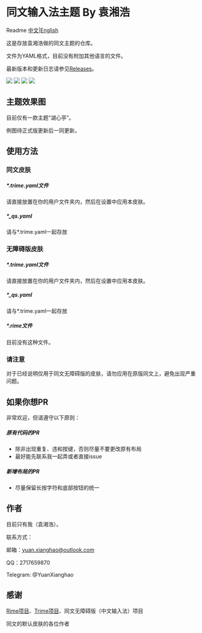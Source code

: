 # 同文输入法主题 By 袁湘浩

Readme [中文](https://github.com/RinmonWolf/TRime-Themes-By-YXH/blob/main/Readme.md)|[English](https://github.com/RinmonWolf/TRime-Themes-By-YXH/blob/main/Readme/Readme-EN.md)

这是存放袁湘浩做的同文主题的仓库。

文件为YAML格式，目前没有附加其他语言的文件。

最新版本和更新日志请参见[Releases](https://github.com/RinmonWolf/TRime-Themes-By-YXH/releases)。

[![](https://img.shields.io/github/issues/RinmonWolf/TRime-Themes-By-YXH)](https://github.com/RinmonWolf/TRime-Themes-By-YXH/issues) [![](https://img.shields.io/github/release/RinmonWolf/TRime-Themes-By-YXH)](https://github.com/RinmonWolf/TRime-Themes-By-YXH/releases) [![](https://img.shields.io/github/forks/RinmonWolf/TRime-Themes-By-YXH)](https://github.com/RinmonWolf/TRime-Themes-By-YXH/network/members) [![](https://img.shields.io/github/stars/RinmonWolf/TRime-Themes-By-YXH)](https://github.com/RinmonWolf/TRime-Themes-By-YXH/stargazers)

## 主题效果图

目前仅有一款主题“湖心亭”。

例图待正式版更新后一同更新。

## 使用方法

### 同文皮肤

##### *.trime.yaml文件

请直接放置在你的用户文件夹内，然后在设置中应用本皮肤。

##### *_qs.yaml

请与*.trime.yaml一起存放

### 无障碍版皮肤

##### *.trime.yaml文件

请直接放置在你的用户文件夹内，然后在设置中应用本皮肤。

##### *_qs.yaml

请与*.trime.yaml一起存放

##### *.rime文件

目前没有这种文件。

### 请注意

对于已经说明仅用于同文无障碍版的皮肤，请勿应用在原版同文上，避免出现严重问题。

## 如果你想PR

非常欢迎，但请遵守以下原则：

##### 原有代码的PR

* 除非出现重复、违和按键，否则尽量不要更改原有布局
* 最好能先联系我一起弄或者直接issue

##### 新增布局的PR

* 尽量保留长按字符和底部按钮的统一

## 作者

目前只有我（袁湘浩）。

联系方式：

邮箱：yuan.xianghao@outlook.com

QQ：2717659870

Telegram: @YuanXianghao

## 感谢

[Rime项目](https://github.com/rime/home)、[Trime项目](https://github.com/osfans/trime)、同文无障碍版（中文输入法）项目

同文的默认皮肤的各位作者